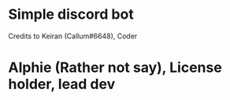 # Simple discord bot
Credits to 
Keiran (Callum#6648), Coder
# Alphie (Rather not say), License holder, lead dev
